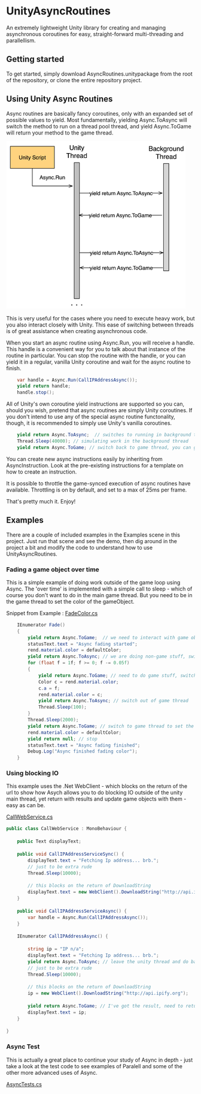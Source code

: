# UnityAsyncRoutines
An extremely lightweight Unity library for creating and managing asynchronous coroutines for easy, straight-forward multi-threading and parallellism.

## Getting started

To get started, simply download AsyncRoutines.unitypackage from the root of the repository,
or clone the entire repository project. 

## Using Unity Async Routines

Async routines are basically fancy coroutines, only with an expanded set of
possible values to yield. Most fundamentally, yielding Async.ToAsync will
switch the method to run on a thread pool thread, and yield Async.ToGame will
return your method to the game thread.

![](image.png)

This is very useful for the cases where you need to execute heavy work, but
you also interact closely with Unity. This ease of switching between threads
is of great assistance when creating asynchronous code.

When you start an async routine using Async.Run, you will receive a handle.
This handle is a convenient way for you to talk about that instance of the
routine in particular. You can stop the routine with the handle, or you can
yield it in a regular, vanilla Unity coroutine and wait for the async routine
to finish.

```csharp
	var handle = Async.Run(CallIPAddressAsync());
	yield return handle;
	handle.stop();
```
	
All of Unity's own coroutine yield instructions are supported so you can, should
you wish, pretend that async routines are simply Unity coroutines. If you don't
intend to use any of the special async routine functonality, though, it is
recommended to simply use Unity's vanilla coroutines.

```csharp
	yield return Async.ToAsync;  // switches to running in background threadpool
	Thread.Sleep(40000); // simulating work in the background thread
	yield return Async.ToGame; // switch back to game thread, you can go back and forth
```
	
You can create new async instructions easily by inheriting from AsyncInstruction.
Look at the pre-existing instructions for a template on how to create an instruction.

It is possible to throttle the game-synced execution of async routines have available.
Throttling is on by default, and set to a max of 25ms per frame.

That's pretty much it. Enjoy!

## Examples

There are a couple of included examples in the Examples scene in this project.  Just run that scene and see the demo, then dig around in the project a bit and modify the code to understand how to use UnityAsyncRoutines.

### Fading a game object over time

This is a simple example of doing work outside of the game loop using Async.  The 'over time' is implemented with a simple call to sleep - which of course you don't want to do in the main game thread.  But you need to be in the game thread to set the color of the gameObject.

Snippet from Example : [FadeColor.cs](Assets/Plugins/AsyncRoutines/Examples/FadeColor.cs)

```csharp
	IEnumerator Fade()
    {
        yield return Async.ToGame;  // we need to interact with game objects, switch to game thread
        statusText.text = "Async fading started";
        rend.material.color = defaultColor;
        yield return Async.ToAsync; // we are doing non-game stuff, switch out of main thread 
        for (float f = 1f; f >= 0; f -= 0.05f)
        {
            yield return Async.ToGame; // need to do game stuff, switching to game thread
            Color c = rend.material.color;
            c.a = f;
            rend.material.color = c;
            yield return Async.ToAsync; // switch out of game thread
            Thread.Sleep(100);
        }
        Thread.Sleep(2000);
        yield return Async.ToGame; // switch to game thread to set the color back to default
        rend.material.color = defaultColor;
        yield return null; // stop
        statusText.text = "Async fading finished";
        Debug.Log("Async finished fading color");
    } 
```

### Using blocking IO

This example uses the .Net WebClient - which blocks on the return of the url to show how Asych allows you to do blocking IO outside of the unity main thread, yet return with results and update game objects with them - easy as can be.

[CallWebService.cs](Assets/Plugins/AsyncRoutines/Examples/CallWebService.cs)

```csharp
public class CallWebService : MonoBehaviour {

	public Text displayText;

	public void CallIPAddressServiceSync() {
		displayText.text = "Fetching Ip address... brb.";
		// just to be extra rude
		Thread.Sleep(10000);

		// this blocks on the return of DownloadString
		displayText.text = new WebClient().DownloadString("http://api.ipify.org");
	}

	public void CallIPAddressServiceAsync() {
		var handle = Async.Run(CallIPAddressAsync());
	}

	IEnumerator CallIPAddressAsync() {

		string ip = "IP n/a";
		displayText.text = "Fetching Ip address... brb.";
		yield return Async.ToAsync; // leave the unity thread and do background processing
		// just to be extra rude
		Thread.Sleep(10000);

		// this blocks on the return of DownloadString
		ip = new WebClient().DownloadString("http://api.ipify.org");

		yield return Async.ToGame; // I've got the result, need to return to unity to set the display
		displayText.text = ip;
	}

}
```

### Async Test 

This is actually a great place to continue your study of Async in depth - just take a look at the test code to see examples of Paralell and some of the other more advanced uses of Async.

[AsyncTests.cs](Assets/Plugins/AsyncRoutines/Tests/AsyncTests.cs)